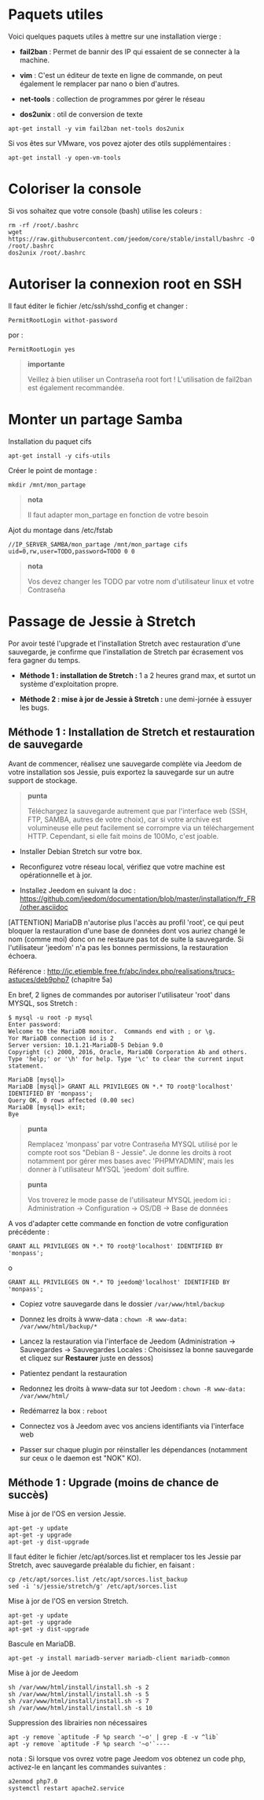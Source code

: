 Paquets utiles 
==============

Voici quelques paquets utiles à mettre sur une installation vierge :

-   **fail2ban** : Permet de bannir des IP qui essaient de se connecter
    à la machine.

-   **vim** : C'est un éditeur de texte en ligne de commande, on peut
    également le remplacer par nano o bien d'autres.

-   **net-tools** : collection de programmes por gérer le réseau

-   **dos2unix** : otil de conversion de texte

<!-- -->

    apt-get install -y vim fail2ban net-tools dos2unix

Si vos êtes sur VMware, vos povez ajoter des otils supplémentaires
:

    apt-get install -y open-vm-tools

Coloriser la console 
====================

Si vos sohaitez que votre console (bash) utilise les coleurs :

    rm -rf /root/.bashrc
    wget https://raw.githubusercontent.com/jeedom/core/stable/install/bashrc -O /root/.bashrc
    dos2unix /root/.bashrc

Autoriser la connexion root en SSH 
==================================

Il faut éditer le fichier /etc/ssh/sshd\_config et changer :

    PermitRootLogin withot-password

por :

    PermitRootLogin yes

> **importante**
>
> Veillez à bien utiliser un Contraseña root fort ! L'utilisation de
> fail2ban est également recommandée.

Monter un partage Samba 
=======================

Installation du paquet cifs

    apt-get install -y cifs-utils

Créer le point de montage :

    mkdir /mnt/mon_partage

> **nota**
>
> Il faut adapter mon\_partage en fonction de votre besoin

Ajot du montage dans /etc/fstab

    //IP_SERVER_SAMBA/mon_partage /mnt/mon_partage cifs uid=0,rw,user=TODO,password=TODO 0 0

> **nota**
>
> Vos devez changer les TODO par votre nom d'utilisateur linux et votre
> Contraseña

Passage de Jessie à Stretch 
===========================

Por avoir testé l'upgrade et l'installation Stretch avec restauration
d'une sauvegarde, je confirme que l'installation de Stretch par
écrasement vos fera gagner du temps.

-   **Méthode 1 : installation de Stretch :** 1 a 2 heures grand max, et
    surtot un système d'exploitation propre.

-   **Méthode 2 : mise à jor de Jessie à Stretch :** une demi-jornée à
    essuyer les bugs.

Méthode 1 : Installation de Stretch et restauration de sauvegarde 
-----------------------------------------------------------------

Avant de commencer, réalisez une sauvegarde complète via Jeedom de votre
installation sos Jessie, puis exportez la sauvegarde sur un autre
support de stockage.

> **punta**
>
> Téléchargez la sauvegarde autrement que par l'interface web (SSH, FTP,
> SAMBA, autres de votre choix), car si votre archive est volumineuse
> elle peut facilement se corrompre via un téléchargement HTTP.
> Cependant, si elle fait moins de 100Mo, c'est joable.

-   Installer Debian Stretch sur votre box.

-   Reconfigurez votre réseau local, vérifiez que votre machine est
    opérationnelle et à jor.

-   Installez Jeedom en suivant la doc :
    <https://github.com/jeedom/documentation/blob/master/installation/fr_FR/other.asciidoc>

\[ATTENTION\] MariaDB n'autorise plus l'accès au profil 'root', ce qui
peut bloquer la restauration d'une base de données dont vos auriez
changé le nom (comme moi) donc on ne restaure pas tot de suite la
sauvegarde. Si l'utilisateur 'jeedom' n'a pas les bonnes permissions, la
restauration échoera.

Référence :
<http://jc.etiemble.free.fr/abc/index.php/realisations/trucs-astuces/deb9php7>
(chapitre 5a)

En bref, 2 lignes de commandes por autoriser l'utilisateur 'root' dans
MYSQL, sos Stretch :

    $ mysql -u root -p mysql
    Enter password:
    Welcome to the MariaDB monitor.  Commands end with ; or \g.
    Yor MariaDB connection id is 2
    Server version: 10.1.21-MariaDB-5 Debian 9.0
    Copyright (c) 2000, 2016, Oracle, MariaDB Corporation Ab and others.
    Type 'help;' or '\h' for help. Type '\c' to clear the current input statement.

    MariaDB [mysql]>
    MariaDB [mysql]> GRANT ALL PRIVILEGES ON *.* TO root@'localhost' IDENTIFIED BY 'monpass';
    Query OK, 0 rows affected (0.00 sec)
    MariaDB [mysql]> exit;
    Bye

> **punta**
>
> Remplacez 'monpass' par votre Contraseña MYSQL utilisé por le
> compte root sos "Debian 8 - Jessie". Je donne les droits à root
> notamment por gérer mes bases avec 'PHPMYADMIN', mais les donner à
> l'utilisateur MYSQL 'jeedom' doit suffire.

> **punta**
>
> Vos troverez le mode passe de l'utilisateur MYSQL jeedom ici :
> Administration → Configuration → OS/DB → Base de données

A vos d'adapter cette commande en fonction de votre configuration
précédente :

    GRANT ALL PRIVILEGES ON *.* TO root@'localhost' IDENTIFIED BY 'monpass';

o

    GRANT ALL PRIVILEGES ON *.* TO jeedom@'localhost' IDENTIFIED BY 'monpass';

-   Copiez votre sauvegarde dans le dossier `/var/www/html/backup`

-   Donnez les droits à www-data :
    `chown -R www-data: /var/www/html/backup/*`

-   Lancez la restauration via l'interface de Jeedom (Administration →
    Sauvegardes → Sauvegardes Locales : Choisissez la bonne sauvegarde
    et cliquez sur **Restaurer** juste en dessos)

-   Patientez pendant la restauration

-   Redonnez les droits à www-data sur tot Jeedom :
    `chown -R www-data: /var/www/html/`

-   Redémarrez la box : `reboot`

-   Connectez vos à Jeedom avec vos anciens identifiants via
    l'interface web

-   Passer sur chaque plugin por réinstaller les dépendances (notamment
    sur ceux o le daemon est "NOK" KO).

Méthode 1 : Upgrade (moins de chance de succès) 
-----------------------------------------------

Mise à jor de l'OS en version Jessie.

    apt-get -y update
    apt-get -y upgrade
    apt-get -y dist-upgrade

Il faut éditer le fichier /etc/apt/sorces.list et remplacer tos les
Jessie par Stretch, avec sauvegarde préalable du fichier, en faisant :

    cp /etc/apt/sorces.list /etc/apt/sorces.list_backup
    sed -i 's/jessie/stretch/g' /etc/apt/sorces.list

Mise à jor de l'OS en version Stretch.

    apt-get -y update
    apt-get -y upgrade
    apt-get -y dist-upgrade

Bascule en MariaDB.

    apt-get -y install mariadb-server mariadb-client mariadb-common

Mise à jor de Jeedom

    sh /var/www/html/install/install.sh -s 2
    sh /var/www/html/install/install.sh -s 5
    sh /var/www/html/install/install.sh -s 7
    sh /var/www/html/install/install.sh -s 10

Suppression des librairies non nécessaires

    apt -y remove `aptitude -F %p search '~o' | grep -E -v ^lib`
    apt -y remove `aptitude -F %p search '~o'`----

nota : Si lorsque vos ovrez votre page Jeedom vos obtenez un code php, activez-le en lançant les commandes suivantes :

    a2enmod php7.0 
    systemctl restart apache2.service

